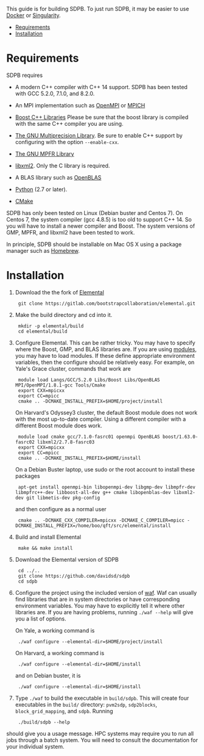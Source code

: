 This guide is for building SDPB.  To just run SDPB, it may be easier
to use [Docker](docs/Docker.md) or [Singularity](docs/Singularity.md).

* [Requirements](#requirements)
* [Installation](#installation)

# Requirements

SDPB requires

- A modern C++ compiler with C++ 14 support.  SDPB has been tested with
  GCC 5.2.0, 7.1.0, and 8.2.0.

- An MPI implementation such as [OpenMPI](https://www.open-mpi.org/) or [MPICH](https://www.mpich.org/)

- [Boost C++ Libraries](http://www.boost.org/) Please be sure that the
  boost library is compiled with the same C++ compiler you are using.

- [The GNU Multiprecision Library](https://gmplib.org/).  Be sure to
  enable C++ support by configuring with the option `--enable-cxx`.

- [The GNU MPFR Library](https://www.mpfr.org/)

- [libxml2](http://www.xmlsoft.org/).  Only the C library is required.

- A BLAS library such as [OpenBLAS](http://www.openblas.net/)

- [Python](https://python.org) (2.7 or later).

- [CMake](https://cmake.org/)

SDPB has only been tested on Linux (Debian buster and Centos 7).  On
Centos 7, the system compiler (gcc 4.8.5) is too old to support
C++ 14.  So you will have to install a newer compiler and Boost.  The
system versions of GMP, MPFR, and libxml2 have been tested to work.

In principle, SDPB should be installable on Mac OS X using a package
manager such as [Homebrew](https://brew.sh).

# Installation

1. Download the the fork of [Elemental](https://gitlab.com/bootstrapcollaboration/elemental)

        git clone https://gitlab.com/bootstrapcollaboration/elemental.git

2. Make the build directory and cd into it.

        mkdir -p elemental/build
        cd elemental/build

3. Configure Elemental.  This can be rather tricky.  You may have to specify where the Boost, GMP, and BLAS libraries are.  If you are using [modules](http://modules.sourceforge.net/), you may have to load modules.  If these define appropriate environment variables, then the configure should be relatively easy.  For example, on Yale's Grace cluster, commands that work are
   
        module load Langs/GCC/5.2.0 Libs/Boost Libs/OpenBLAS MPI/OpenMPI/1.8.1-gcc Tools/Cmake
        export CXX=mpicxx
        export CC=mpicc
        cmake .. -DCMAKE_INSTALL_PREFIX=$HOME/project/install

    On Harvard's Odyssey3 cluster, the default Boost module does not
    work with the most up-to-date compiler.  Using a different
    compiler with a different Boost module does work.
    
        module load cmake gcc/7.1.0-fasrc01 openmpi OpenBLAS boost/1.63.0-fasrc02 libxml2/2.7.8-fasrc03
        export CXX=mpicxx
        export CC=mpicc
        cmake .. -DCMAKE_INSTALL_PREFIX=$HOME/install

    On a Debian Buster laptop, use sudo or the root account to
    install these packages
    
        apt-get install openmpi-bin libopenmpi-dev libgmp-dev libmpfr-dev libmpfrc++-dev libboost-all-dev g++ cmake libopenblas-dev libxml2-dev git libmetis-dev pkg-config
    
    and then configure as a normal user
    
        cmake .. -DCMAKE_CXX_COMPILER=mpicxx -DCMAKE_C_COMPILER=mpicc -DCMAKE_INSTALL_PREFIX=/home/boo/qft/src/elemental/install

4. Build and install Elemental

        make && make install

5. Download the Elemental version of SDPB

        cd ../..
        git clone https://github.com/davidsd/sdpb
        cd sdpb

6. Configure the project using the included version of [waf](https://waf.io).  Waf can usually find libraries that are in system directories or have corresponding environment variables.  You may have to explicitly tell it where other libraries are.  If you are having problems, running `./waf --help` will give you a list of options.
   
   On Yale, a working command is

        ./waf configure --elemental-dir=$HOME/project/install

    On Harvard, a working command is

        ./waf configure --elemental-dir=$HOME/install

    and on Debian buster, it is

        ./waf configure --elemental-dir=$HOME/install
    
7. Type `./waf` to build the executable in `build/sdpb`.  This will create four executables in the `build/` directory: `pvm2sdp`, `sdp2blocks`, `block_grid_mapping`, and `sdpb`. Running
   
        ./build/sdpb --help

should give you a usage message.  HPC systems may require you to run
all jobs through a batch system.  You will need to consult the
documentation for your individual system.
